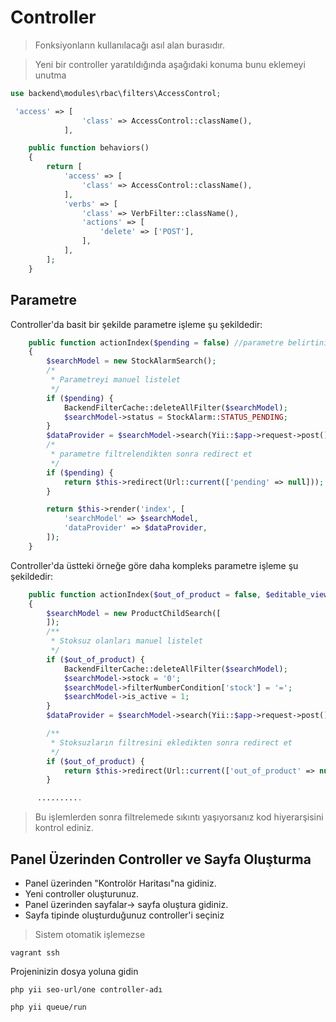 # Controller

> Fonksiyonların kullanılacağı asıl alan burasıdır.

>Yeni bir controller yaratıldığında aşağıdaki konuma bunu eklemeyi unutma

```php
use backend\modules\rbac\filters\AccessControl;

```

```php
 'access' => [
                'class' => AccessControl::className(),
            ],
```

```php
    public function behaviors()
    {
        return [
            'access' => [
                'class' => AccessControl::className(),
            ],
            'verbs' => [
                'class' => VerbFilter::className(),
                'actions' => [
                    'delete' => ['POST'],
                ],
            ],
        ];
    }
```

## Parametre
Controller'da basit bir şekilde parametre işleme şu şekildedir:



```php
    public function actionIndex($pending = false) //parametre belirtiniz
    {
        $searchModel = new StockAlarmSearch();
        /*
         * Parametreyi manuel listelet
         */
        if ($pending) {
            BackendFilterCache::deleteAllFilter($searchModel);
            $searchModel->status = StockAlarm::STATUS_PENDING;
        }
        $dataProvider = $searchModel->search(Yii::$app->request->post());
        /*
         * parametre filtrelendikten sonra redirect et
         */
        if ($pending) {
            return $this->redirect(Url::current(['pending' => null]));
        }

        return $this->render('index', [
            'searchModel' => $searchModel,
            'dataProvider' => $dataProvider,
        ]);
    }
```

Controller'da üstteki örneğe göre daha kompleks parametre işleme şu şekildedir:

```php
    public function actionIndex($out_of_product = false, $editable_view = null)
    {
        $searchModel = new ProductChildSearch([
        ]);
        /**
         * Stoksuz olanları manuel listelet
         */
        if ($out_of_product) {
            BackendFilterCache::deleteAllFilter($searchModel);
            $searchModel->stock = '0';
            $searchModel->filterNumberCondition['stock'] = '=';
            $searchModel->is_active = 1;
        }
        $dataProvider = $searchModel->search(Yii::$app->request->post());

        /**
         * Stoksuzların filtresini ekledikten sonra redirect et
         */
        if ($out_of_product) {
            return $this->redirect(Url::current(['out_of_product' => null]));
        }

      ..........

```

>Bu işlemlerden sonra filtrelemede sıkıntı yaşıyorsanız kod hiyerarşisini kontrol ediniz.

## Panel Üzerinden Controller ve Sayfa Oluşturma

* Panel üzerinden "Kontrolör Haritası"na gidiniz.
* Yeni controller oluşturunuz.
* Panel üzerinden sayfalar-> sayfa oluştura gidiniz.
* Sayfa tipinde oluşturduğunuz controller'i seçiniz

>Sistem otomatik işlemezse 

```
vagrant ssh
```
Projeninizin dosya yoluna gidin

```
php yii seo-url/one controller-adı
```

```
php yii queue/run
```